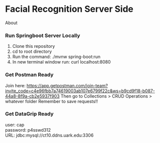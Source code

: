 # Facial Recognition Server Side 
About
### Run Springboot Server Locally 
1. Clone this repository 
2. cd to root directory
3. Run the command: ./mvnw spring-boot:run
4. In new terminal window run: curl localhost:8080

### Get Postman Ready
Join here: 
https://app.getpostman.com/join-team?invite_code=c4e96fbb7a74619003ab107e6799f22c&ws=b9cd9f18-b087-44a8-8f9a-cb2e5937f903
Then go to Collections > CRUD Operations > whatever folder
Remember to save requests!! 

### Get DataGrip Ready
user: cap <br />
password: p4sswd312 <br />
URL: jdbc:mysql://ct10.ddns.uark.edu:3306 
